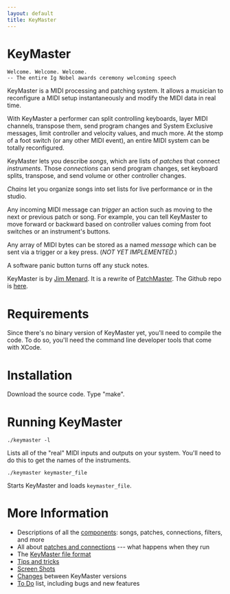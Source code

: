 ```yaml
---
layout: default
title: KeyMaster
---
```


# KeyMaster

    Welcome. Welcome. Welcome.
    -- The entire Ig Nobel awards ceremony welcoming speech

KeyMaster is a MIDI processing and patching system. It allows a musician to
reconfigure a MIDI setup instantaneously and modify the MIDI data in real
time.

With KeyMaster a performer can split controlling keyboards, layer MIDI
channels, transpose them, send program changes and System Exclusive
messages, limit controller and velocity values, and much more. At the stomp
of a foot switch (or any other MIDI event), an entire MIDI system can be
totally reconfigured.

KeyMaster lets you describe _songs_, which are lists of _patches_ that
connect _instruments_. Those _connections_ can send program changes, set
keyboard splits, transpose, and send volume or other controller changes.

_Chains_ let you organize songs into set lists for live performance or in
the studio.

Any incoming MIDI message can _trigger_ an action such as moving to the next
or previous patch or song. For example, you can tell KeyMaster to move
forward or backward based on controller values coming from foot switches or
an instrument's buttons.

Any array of MIDI bytes can be stored as a named _message_ which can be sent
via a trigger or a key press. (_NOT YET IMPLEMENTED_.)

A software panic button turns off any stuck notes.

KeyMaster is by [Jim Menard](mailto:jim@jimmenard.com). It is a rewrite of
[PatchMaster](http://patchmaster.org). The Github repo is
[here](https://github.com/jimm/keymaster).

# Requirements

Since there's no binary version of KeyMaster yet, you'll need to compile the
code. To do so, you'll need the command line developer tools that come with
XCode.

# Installation

Download the source code. Type "make".

# Running KeyMaster

    ./keymaster -l

Lists all of the "real" MIDI inputs and outputs on your system. You'll need
to do this to get the names of the instruments.

    ./keymaster keymaster_file

Starts KeyMaster and loads `keymaster_file`.

# More Information

* Descriptions of all the [components](components.html): songs, patches, connections, filters,
  and more
* All about [patches and connections](patches.html) --- what happens when they run
* The [KeyMaster file format](file_format.html)
* [Tips and tricks](tips_and_tricks.html)
* [Screen Shots](screenshots.html)
* [Changes](changes.html) between KeyMaster versions
* [To Do](todo.html) list, including bugs and new features
